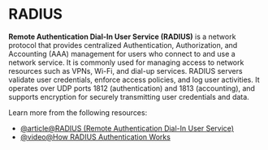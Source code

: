 # RADIUS

**Remote Authentication Dial-In User Service (RADIUS)** is a network protocol that provides centralized Authentication, Authorization, and Accounting (AAA) management for users who connect to and use a network service. It is commonly used for managing access to network resources such as VPNs, Wi-Fi, and dial-up services. RADIUS servers validate user credentials, enforce access policies, and log user activities. It operates over UDP ports 1812 (authentication) and 1813 (accounting), and supports encryption for securely transmitting user credentials and data.

Learn more from the following resources:

- [@article@RADIUS (Remote Authentication Dial-In User Service)](https://www.techtarget.com/searchsecurity/definition/RADIUS)
- [@video@How RADIUS Authentication Works](https://www.youtube.com/watch?v=LLrb3em-_po)
